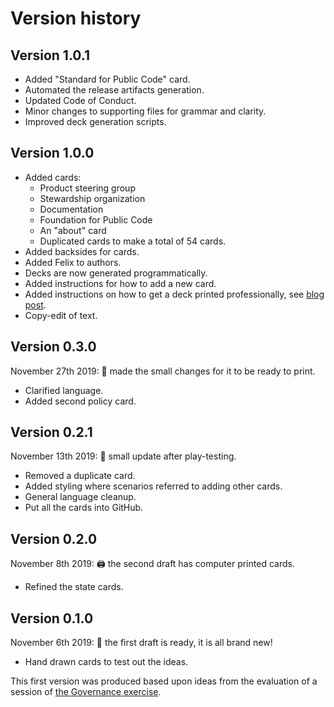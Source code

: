 # Version history

<!-- SPDX-License-Identifier: CC0-1.0 -->
<!-- SPDX-FileCopyrightText: 2020-2023 The Foundation for Public Code <info@publiccode.net> -->

## Version 1.0.1

* Added "Standard for Public Code" card.
* Automated the release artifacts generation.
* Updated Code of Conduct.
* Minor changes to supporting files for grammar and clarity.
* Improved deck generation scripts.

## Version 1.0.0

* Added cards:
  * Product steering group
  * Stewardship organization
  * Documentation
  * Foundation for Public Code
  * An "about" card
  * Duplicated cards to make a total of 54 cards.
* Added backsides for cards.
* Added Felix to authors.
* Decks are now generated programmatically.
* Added instructions for how to add a new card.
* Added instructions on how to get a deck printed professionally, see [blog post](https://blog.publiccode.net/news/2022/09/15/printing-your-own-governance-game.html).
* Copy-edit of text.

## Version 0.3.0

November 27th 2019: 🌠 made the small changes for it to be ready to print.

* Clarified language.
* Added second policy card.

## Version 0.2.1

November 13th 2019: 🧹 small update after play-testing.

* Removed a duplicate card.
* Added styling where scenarios referred to adding other cards.
* General language cleanup.
* Put all the cards into GitHub.

## Version 0.2.0

November 8th 2019: 🖨️ the second draft has computer printed cards.

* Refined the state cards.

## Version 0.1.0

November 6th 2019: 🎉 the first draft is ready, it is all brand new!

* Hand drawn cards to test out the ideas.

This first version was produced based upon ideas from the evaluation of a session of [the Governance exercise](https://about.publiccode.net/activities/workshops/governance-exercise.html).
